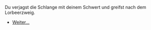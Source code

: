 <!-- Tempel -- Schwert -->
Du verjagst die Schlange mit deinem Schwert und greifst nach dem Lorbeerzweig.

<script>
    branch = true
</script>

- [Weiter...](5)